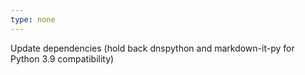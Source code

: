 ```yaml
---
type: none
---
```

Update dependencies (hold back dnspython and markdown-it-py for Python 3.9 compatibility)